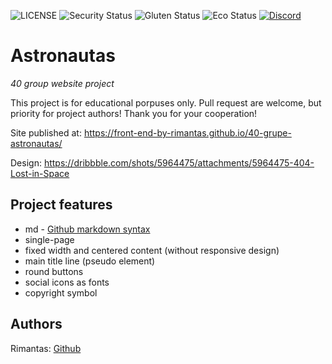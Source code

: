 ![LICENSE](https://img.shields.io/badge/license-MIT-blue.svg?style=flat-square)
![Security Status](https://img.shields.io/security-headers?label=Security&url=https%3A%2F%2Fgithub.com&style=flat-square)
![Gluten Status](https://img.shields.io/badge/Gluten-Free-green.svg)
![Eco Status](https://img.shields.io/badge/ECO-Friendly-green.svg)
[![Discord](https://discord.com/api/guilds/571393319201144843/widget.png)](https://discord.gg/dRwW4rw)

# Astronautas

_40 group website project_

This project is for educational porpuses only. Pull request are welcome, but priority for project authors! Thank you for your cooperation!

Site published at: https://front-end-by-rimantas.github.io/40-grupe-astronautas/

Design: https://dribbble.com/shots/5964475/attachments/5964475-404-Lost-in-Space

## Project features

-   md - [Github markdown syntax](https://docs.github.com/en/get-started/writing-on-github/getting-started-with-writing-and-formatting-on-github/basic-writing-and-formatting-syntax)
-   single-page
-   fixed width and centered content (without responsive design)
-   main title line (pseudo element)
-   round buttons
-   social icons as fonts
-   copyright symbol

## Authors

Rimantas: [Github](https://github.com/belauzas)
